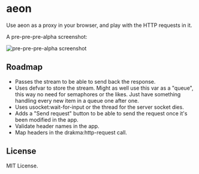 # aeon

Use aeon as a proxy in your browser, and play with the HTTP requests in it.

A pre-pre-pre-alpha screenshot:

![pre-pre-pre-alpha screenshot](http://i.imgur.com/Jmu5LcF.png)

## Roadmap

- Passes the stream to be able to send back the response.
- Uses defvar to store the stream. Might as well use this var as a
  "queue", this way no need for semaphores or the likes. Just have
  something handling every new item in a queue one after one.
- Uses usocket:wait-for-input or the thread for the server socket dies.
- Adds a "Send request" button to be able to send the request once
  it's been modified in the app.
- Validate header names in the app.
- Map headers in the drakma:http-request call.


## License

MIT License.
